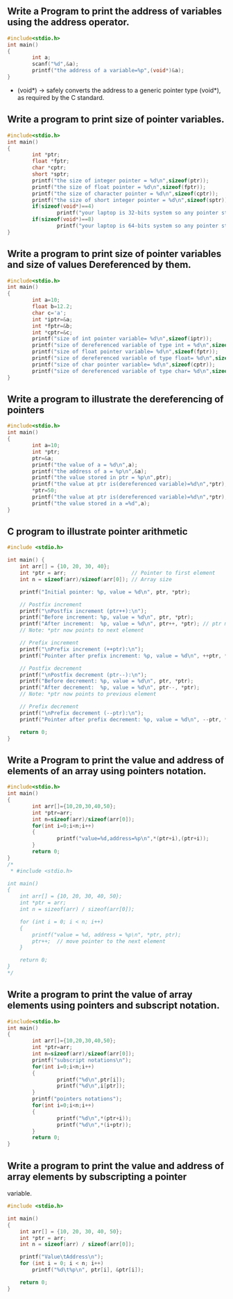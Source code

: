 ## Write a Program to print the address of variables using the address operator.
```c
#include<stdio.h>
int main()
{
        int a;
        scanf("%d",&a);
        printf("the address of a variable=%p",(void*)&a);
}
```
- (void*) → safely converts the address to a generic pointer type (void*), as required by the C standard.

## Write a program to print size of pointer variables.
```c
#include<stdio.h>
int main()
{
        int *ptr;
        float *fptr;
        char *cptr;
        short *sptr;
        printf("the size of integer pointer = %d\n",sizeof(ptr));
        printf("the size of float pointer = %d\n",sizeof(fptr));
        printf("the size of character pointer = %d\n",sizeof(cptr));
        printf("the size of short integer pointer = %d\n",sizeof(sptr));
        if(sizeof(void*)==4)
                printf("your laptop is 32-bits system so any pointer stores 4bytes");
        if(sizeof(void*)==8)
                printf("your laptop is 64-bits system so any pointer stores 8bytes");
}
```
## Write a program to print size of pointer variables and size of values Dereferenced by them.
```c
#include<stdio.h>
int main()
{
        int a=10;
        float b=12.2;
        char c='a';
        int *iptr=&a;
        int *fptr=&b;
        int *cptr=&c;
        printf("size of int pointer variable= %d\n",sizeof(iptr));
        printf("size of dereferenced variable of type int = %d\n",sizeof(a));
        printf("size of float pointer variable= %d\n",sizeof(fptr));
        printf("size of dereferenced variable of type float= %d\n",sizeof(b));
        printf("size of char pointer variable= %d\n",sizeof(cptr));
        printf("size of dereferenced variable of type char= %d\n",sizeof(c));
}
```
## Write a program to illustrate the dereferencing of pointers
```c
#include<stdio.h>
int main()
{
        int a=10;
        int *ptr;
        ptr=&a;
        printf("the value of a = %d\n",a);
        printf("the address of a = %p\n",&a);
        printf("the value stored in ptr = %p\n",ptr);
        printf("the value at ptr is(dereferenced variable)=%d\n",*ptr);
        *ptr=50;
        printf("the value at ptr is(dereferenced variable)=%d\n",*ptr);
        printf("the value stored in a =%d",a);
}
```
## C program to illustrate pointer arithmetic
```c
#include <stdio.h>

int main() {
    int arr[] = {10, 20, 30, 40};
    int *ptr = arr;                     // Pointer to first element
    int n = sizeof(arr)/sizeof(arr[0]); // Array size

    printf("Initial pointer: %p, value = %d\n", ptr, *ptr);

    // Postfix increment
    printf("\nPostfix increment (ptr++):\n");
    printf("Before increment: %p, value = %d\n", ptr, *ptr);
    printf("After increment:  %p, value = %d\n", ptr++, *ptr); // ptr moves after printing
    // Note: *ptr now points to next element

    // Prefix increment
    printf("\nPrefix increment (++ptr):\n");
    printf("Pointer after prefix increment: %p, value = %d\n", ++ptr, *ptr);

    // Postfix decrement
    printf("\nPostfix decrement (ptr--):\n");
    printf("Before decrement: %p, value = %d\n", ptr, *ptr);
    printf("After decrement:  %p, value = %d\n", ptr--, *ptr);
    // Note: *ptr now points to previous element

    // Prefix decrement
    printf("\nPrefix decrement (--ptr):\n");
    printf("Pointer after prefix decrement: %p, value = %d\n", --ptr, *ptr);

    return 0;
}
```
## Write a Program to print the value and address of elements of an array using pointers notation.
```c
#include<stdio.h>
int main()
{
        int arr[]={10,20,30,40,50};
        int *ptr=arr;
        int n=sizeof(arr)/sizeof(arr[0]);
        for(int i=0;i<n;i++)
        {
                printf("value=%d,address=%p\n",*(ptr+i),(ptr+i));
        }
        return 0;
}
/*
 * #include <stdio.h>

int main()
{
    int arr[] = {10, 20, 30, 40, 50};
    int *ptr = arr;
    int n = sizeof(arr) / sizeof(arr[0]);

    for (int i = 0; i < n; i++)
    {
        printf("value = %d, address = %p\n", *ptr, ptr);
        ptr++;  // move pointer to the next element
    }

    return 0;
}
*/
```
## Write a program to print the value of array elements using pointers and subscript notation.
```c
#include<stdio.h>
int main()
{
        int arr[]={10,20,30,40,50};
        int *ptr=arr;
        int n=sizeof(arr)/sizeof(arr[0]);
        printf("subscript notations\n");
        for(int i=0;i<n;i++)
        {
                printf("%d\n",ptr[i]);
                printf("%d\n",i[ptr]);
        }
        printf("pointers notations");
        for(int i=0;i<n;i++)
        {
                printf("%d\n",*(ptr+i));
                printf("%d\n",*(i+ptr));
        }
        return 0;
}

```
## Write a program to print the value and address of array elements by subscripting a pointer
variable.
```c
#include <stdio.h>

int main()
{
    int arr[] = {10, 20, 30, 40, 50};
    int *ptr = arr;
    int n = sizeof(arr) / sizeof(arr[0]);

    printf("Value\tAddress\n");
    for (int i = 0; i < n; i++)
        printf("%d\t%p\n", ptr[i], &ptr[i]);

    return 0;
}
```
